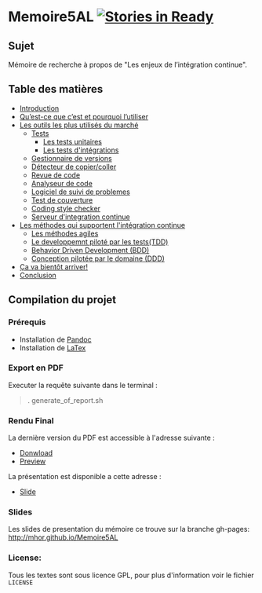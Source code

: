# Memoire5AL [![Stories in Ready](https://badge.waffle.io/mhor/memoire5al.png?label=ready)](https://waffle.io/mhor/memoire5al)

## Sujet

Mémoire de recherche à propos de "Les enjeux de l’intégration continue".

## Table des matières

* [Introduction](./Chapters/1-Introduction.md)
* [Qu’est-ce que c’est et pourquoi l’utiliser](./Chapters/2-Quoi-et-pourquoi.md)
* [Les outils les plus utilisés du marché](./Chapters/3-Les-outils.md)
  * [Tests](./Chapters/Outils/a-Tests.md)
    * [Les tests unitaires](./Chapters/Outils/a-Tests.md)
    * [Les tests d'intégrations](./Chapters/Outils/a-Tests.md)
  * [Gestionnaire de versions](./Chapters/Outils/b-Gestionnaire-de-versions.md)
  * [Détecteur de copier/coller](./Chapters/Outils/c-Detecteur-de-copier-coller.md)
  * [Revue de code](./Chapters/Outils/d-Revue-de-code.md)
  * [Analyseur de code](./Chapters/Outils/e-Analyseur-de-code.md)
  * [Logiciel de suivi de problemes](./Chapters/Outils/f-Logiciel-de-suivi-se-problemes.md)
  * [Test de couverture](./Chapters/Outils/g-Test-de-couverture.md)
  * [Coding style checker](./Chapters/Outils/h-Coding-style-checker.md)
  * [Serveur d'integration continue](./Chapters/Outils/i-Serveur-d-integration-continue.md)
* [Les méthodes qui supportent l'intégration continue](./Chapters/4-Les-methodes-qui-supportent-l-integration-continue.md)
  * [Les méthodes agiles](./Chapters/Methods/a-methode-agile.md)
  * [Le developpemnt piloté par les tests(TDD)](./Chapters/Methods/b-tdd.md)
  * [Behavior Driven Development (BDD)](./Chapters/Methods/c-bdd.md)
  * [Conception pilotée par le domaine (DDD)](./Chapters/Methods/d-ddd.md)
* [Ça va bientôt arriver!](./Chapters/4-Les-nouveautes.md)
* [Conclusion](./Chapters/5-Conclusion.md)

## Compilation du projet

### Prérequis

- Installation de [Pandoc](http://johnmacfarlane.net/pandoc/)
- Installation de [LaTex](http://latex-project.org/ftp.html)

### Export en PDF

Executer la requête suivante dans le terminal :

> . generate_of_report.sh

### Rendu Final

La dernière version du PDF est accessible à l'adresse suivante :   

* [Donwload](https://github.com/mhor/Memoire5AL/raw/master/memoire.pdf)  
* [Preview](http://docs.google.com/viewer?url=https%3A%2F%2Fgithub.com%2Fmhor%2FMemoire5AL%2Fraw%2Fmaster%2Fmemoire.pdf)
 
La présentation est disponible a cette adresse :

* [Slide](http://mhor.github.io/Memoire5AL/)
 
### Slides
Les slides de presentation du mémoire ce trouve sur la branche gh-pages: http://mhor.github.io/Memoire5AL

### License:
Tous les textes sont sous licence GPL, pour plus d'information voir le fichier ``LICENSE``
